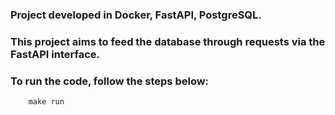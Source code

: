 ### Project developed in Docker, FastAPI, PostgreSQL.
### This project aims to feed the database through requests via the FastAPI interface.
### To run the code, follow the steps below:
        make run